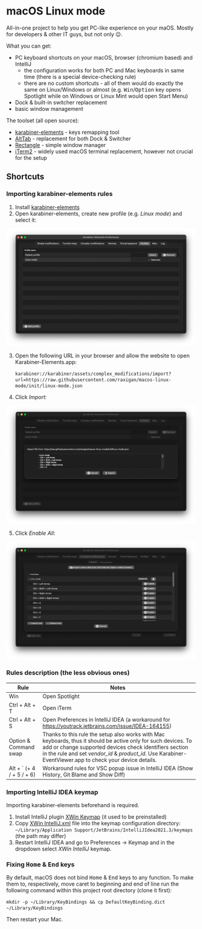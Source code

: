 # macOS Linux mode

All-in-one project to help you get PC-like experience on your maOS. Mostly for developers & other IT guys, but not only
😉.

What you can get:

- PC keyboard shortcuts on your macOS, browser (chromium based) and IntelliJ
    - the configuration works for both PC and Mac keyboards in same time (there is a special device-checking rule)
    - there are no custom shortcuts - all of them would do exactly the same on Linux/Windows or almost (e.g. <kbd>
      Win</kbd>/<kbd>Option</kbd> key opens Spotlight while on Windows or Linux Mint would open Start Menu)
- Dock & built-in switcher replacement
- basic window management

The toolset (all open source):

- [karabiner-elements](https://karabiner-elements.pqrs.org/) - keys remapping tool
- [AltTab](https://alt-tab-macos.netlify.app/) - replacement for both Dock & Switcher
- [Rectangle](https://rectangleapp.com/) - simple window manager
- [iTerm2](https://iterm2.com/) - widely used macOS terminal replacement, however not crucial for the setup

## Shortcuts

### Importing karabiner-elements rules

1. Install [karabiner-elements](https://karabiner-elements.pqrs.org/)
2. Open karabiner-elements, create new profile (e.g. _Linux mode_) and select it:
<img src="./resources/karabiner-new-profile.png"/>

3. Open the following URL in your browser and allow the website to open Karabiner-Elements.app:

     ```
     karabiner://karabiner/assets/complex_modifications/import?url=https://raw.githubusercontent.com/raxigan/macos-linux-mode/init/linux-mode.json
     ```

4. Click _Import_:
<img src="./resources/karabiner-import.png"/>

5. Click _Enable All_:
<img src="./resources/karabiner-enable-all.png"/>

### Rules description (the less obvious ones)

| &nbsp; &nbsp; Rule &nbsp; &nbsp; | Notes                                                                                                                                                                                                                                                                     |
|------------------------------------------------------|------------------------------------------------------------------------------------------------------------------------------------------------------------------------------------------------------------------------------------------------------------------------------------|
| Win                                                  | Open Spotlight                                                                                                                                                                                                                                                                     |
| Ctrl + Alt + T                                       | Open iTerm                                                                                                                                                                                                                                                                         |
| Ctrl + Alt + S                                       | Open Preferences in IntelliJ IDEA (a workaround for https://youtrack.jetbrains.com/issue/IDEA-164155)                                                                                                                                                                              |
| Option & Command swap                                | Thanks to this rule the setup also works with Mac keyboards, thus it should be active only for such devices. To add or change supported devices check identifiers section in the rule and set _vendor_id_ & _product_id_. Use Karabiner-EventViewer.app to check your device details. |
| Alt + ` (+ 4 / + 5 / + 6)                            | Workaround rules for VSC popup issue in IntelliJ IDEA (Show History, Git Blame and Show Diff)                                                                                                                                                                                      |

### Importing IntelliJ IDEA keymap

Importing karabiner-elements beforehand is required.
1. Install IntelliJ plugin [XWin Keymap](https://plugins.jetbrains.com/plugin/13094-xwin-keymap) (it used to be preinstalled)
2. Copy [XWin IntelliJ.xml](https://github.com/raxigan/macos-linux-mode/blob/init/XWin%20IntelliJ.xml) file into the keymap configuration directory: `~/Library/Application Support/JetBrains/IntelliJIdea2021.3/keymaps` (the path may differ)
3. Restart IntelliJ IDEA and go to Preferences → Keymap and in the dropdown select *XWin IntelliJ* keymap.

### Fixing <kbd>Home</kbd> & <kbd>End</kbd> keys

By default, macOS does not bind <kbd>Home</kbd> & <kbd>End</kbd> keys to any function. 
To make them to, respectively, move caret to beginning and end of line run the following command within
this project root directory (clone it first): 
```
mkdir -p ~/Library/KeyBindings && cp DefaultKeyBinding.dict ~/Library/KeyBindings
```

Then restart your Mac.
